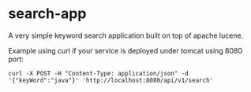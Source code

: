 search-app
==========

A very simple keyword search application built on top of apache lucene.

<p>Example using curl if your service is deployed under tomcat using 8080 port:</p>

<p><code>curl -X POST -H "Content-Type: application/json" -d '{"keyWord":"java"}' 'http://localhost:8080/api/v1/search'</code></p>
